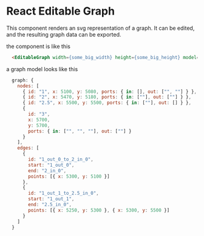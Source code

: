 # React Editable Graph

This component renders an svg representation of a graph. It can be edited, and the resulting graph data can be exported.

the component is like this

```html
  <EditableGraph width={some_big_width} height={some_big_height} model={props.graph} />
```

a graph model looks like this

```javascript
  graph: {
    nodes: [
      { id: "1", x: 5100, y: 5080, ports: { in: [], out: ["", ""] } },
      { id: "2", x: 5470, y: 5180, ports: { in: [""], out: [""] } },
      { id: "2.5", x: 5500, y: 5500, ports: { in: [""], out: [] } },
      {
        id: "3",
        x: 5700,
        y: 5700,
        ports: { in: ["", "", ""], out: [""] }
      }
    ],
    edges: [
      {
        id: "1_out_0_to_2_in_0",
        start: "1_out_0",
        end: "2_in_0",
        points: [{ x: 5300, y: 5100 }]
      },
      {
        id: "1_out_1_to_2.5_in_0",
        start: "1_out_1",
        end: "2.5_in_0",
        points: [{ x: 5250, y: 5300 }, { x: 5300, y: 5500 }]
      }
    ]
  }
```

